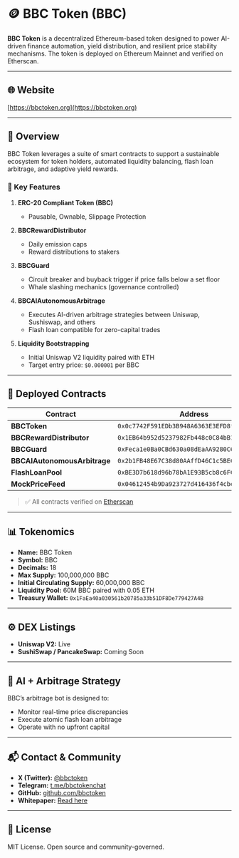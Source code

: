 # 🪙 BBC Token (BBC)

**BBC Token** is a decentralized Ethereum-based token designed to power AI-driven finance automation, yield distribution, and resilient price stability mechanisms. The token is deployed on Ethereum Mainnet and verified on Etherscan.

---

## 🌐 Website  
[https://bbctoken.org](https://bbctoken.org)

---

## 📜 Overview

BBC Token leverages a suite of smart contracts to support a sustainable ecosystem for token holders, automated liquidity balancing, flash loan arbitrage, and adaptive yield rewards.

### 🔑 Key Features

1. **ERC-20 Compliant Token (BBC)**  
   - Pausable, Ownable, Slippage Protection

2. **BBCRewardDistributor**  
   - Daily emission caps
   - Reward distributions to stakers

3. **BBCGuard**  
   - Circuit breaker and buyback trigger if price falls below a set floor
   - Whale slashing mechanics (governance controlled)

4. **BBCAIAutonomousArbitrage**  
   - Executes AI-driven arbitrage strategies between Uniswap, Sushiswap, and others
   - Flash loan compatible for zero-capital trades

5. **Liquidity Bootstrapping**  
   - Initial Uniswap V2 liquidity paired with ETH
   - Target entry price: `$0.000001` per BBC

---

## 🔗 Deployed Contracts

| Contract                     | Address                                      |
|-----------------------------|----------------------------------------------|
| **BBCToken**                | `0x0c7742F591EDb3B948A6363E3EFD8f0064AdC5Ba` |
| **BBCRewardDistributor**    | `0x1EB64b952d5237982Fb448c0C84bB12AE484B9e3` |
| **BBCGuard**                | `0xFeca1e0Ba0CBd630a08dEaAA9280C66D72580378` |
| **BBCAIAutonomousArbitrage**| `0x2b1FB48E67C38d80AAffD46C1c5BECad5Bd79C1a` |
| **FlashLoanPool**           | `0xBE3D7b618d96b78bA1E93B5cb8c6FC177c1B34b8` |
| **MockPriceFeed**           | `0x04612454b9Da923727d416436f4cbe1ce8258190` |

> ✅ All contracts verified on [Etherscan](https://etherscan.io/token/0x0c7742F591EDb3B948A6363E3EFD8f0064AdC5Ba)

---

## 📊 Tokenomics

- **Name:** BBC Token  
- **Symbol:** BBC  
- **Decimals:** 18  
- **Max Supply:** 100,000,000 BBC  
- **Initial Circulating Supply:** 60,000,000 BBC  
- **Liquidity Pool:** 60M BBC paired with 0.05 ETH  
- **Treasury Wallet:** `0x1FaEa40a030561b20785a33b51DF8De779427A4B`

---

## ⚙️ DEX Listings

- **Uniswap V2:** Live
- **SushiSwap / PancakeSwap:** Coming Soon

---

## 🧠 AI + Arbitrage Strategy

BBC’s arbitrage bot is designed to:
- Monitor real-time price discrepancies
- Execute atomic flash loan arbitrage
- Operate with no upfront capital

---

## 📬 Contact & Community

- **X (Twitter):** [@bbctoken](https://twitter.com/bbctoken)  
- **Telegram:** [t.me/bbctokenchat](https://t.me/bbctokenchat)  
- **GitHub:** [github.com/bbctoken](https://github.com/bbctoken)  
- **Whitepaper:** [Read here](https://github.com/bbctoken/whitepaper/blob/main/README.md)

---

## 🧾 License

MIT License. Open source and community-governed.
